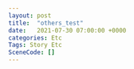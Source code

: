 ```yaml
---
layout: post
title:  "others_test"
date:   2021-07-30 07:00:00 +0000
categories: Etc
Tags: Story Etc
SceneCode: []
---
```

